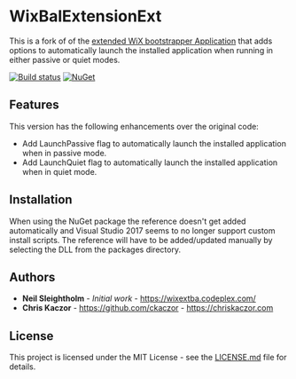 # WixBalExtensionExt    

This is a fork of of the [extended WiX bootstrapper Application](https://wixextba.codeplex.com/) that adds options to automatically launch the installed application when running in either passive or quiet modes.

[![Build status](https://ci.appveyor.com/api/projects/status/mxk75obwrs8y1089?svg=true)](https://ci.appveyor.com/project/ckaczor/wixbalextensionext)
[![NuGet](https://img.shields.io/nuget/v/WixBalExtensionExt.svg)](https://www.nuget.org/packages/WixBalExtensionExt)

## Features

This version has the following enhancements over the original code:

* Add LaunchPassive flag to automatically launch the installed application when in passive mode.
* Add LaunchQuiet flag to automatically launch the installed application when in quiet mode.

## Installation

When using the NuGet package the reference doesn't get added automatically and Visual Studio 2017 seems to no longer support custom install scripts. The reference will have to be added/updated manually by selecting the DLL from the packages directory.

## Authors

* **Neil Sleightholm** - *Initial work* - https://wixextba.codeplex.com/
* **Chris Kaczor** - https://github.com/ckaczor - https://chriskaczor.com

## License

This project is licensed under the MIT License - see the [LICENSE.md](LICENSE.md) file for details.
